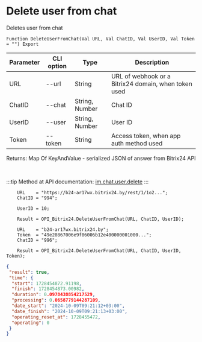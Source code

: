 ﻿---
sidebar_position: 6
---

# Delete user from chat
 Deletes user from chat



`Function DeleteUserFromChat(Val URL, Val ChatID, Val UserID, Val Token = "") Export`

  | Parameter | CLI option | Type | Description |
  |-|-|-|-|
  | URL | --url | String | URL of webhook or a Bitrix24 domain, when token used |
  | ChatID | --chat | String, Number | Chat ID |
  | UserID | --user | String, Number | User ID |
  | Token | --token | String | Access token, when app auth method used |

  
  Returns:  Map Of KeyAndValue - serialized JSON of answer from Bitrix24 API

<br/>

:::tip
Method at API documentation: [im.chat.user.delete](https://dev.1c-bitrix.ru/learning/course/?COURSE_ID=93&LESSON_ID=12099)
:::
<br/>


```bsl title="Code example"
    URL    = "https://b24-ar17wx.bitrix24.by/rest/1/1o2...";
    ChatID = "994";

    UserID = 10;

    Result = OPI_Bitrix24.DeleteUserFromChat(URL, ChatID, UserID);

    URL    = "b24-ar17wx.bitrix24.by";
    Token  = "49e20867006e9f06006b12e400000001000...";
    ChatID = "996";

    Result = OPI_Bitrix24.DeleteUserFromChat(URL, ChatID, UserID, Token);
```
 



```json title="Result"
{
 "result": true,
 "time": {
  "start": 1728454872.91198,
  "finish": 1728454873.00982,
  "duration": 0.0978438854217529,
  "processing": 0.0658779144287109,
  "date_start": "2024-10-09T09:21:12+03:00",
  "date_finish": "2024-10-09T09:21:13+03:00",
  "operating_reset_at": 1728455472,
  "operating": 0
 }
}
```

